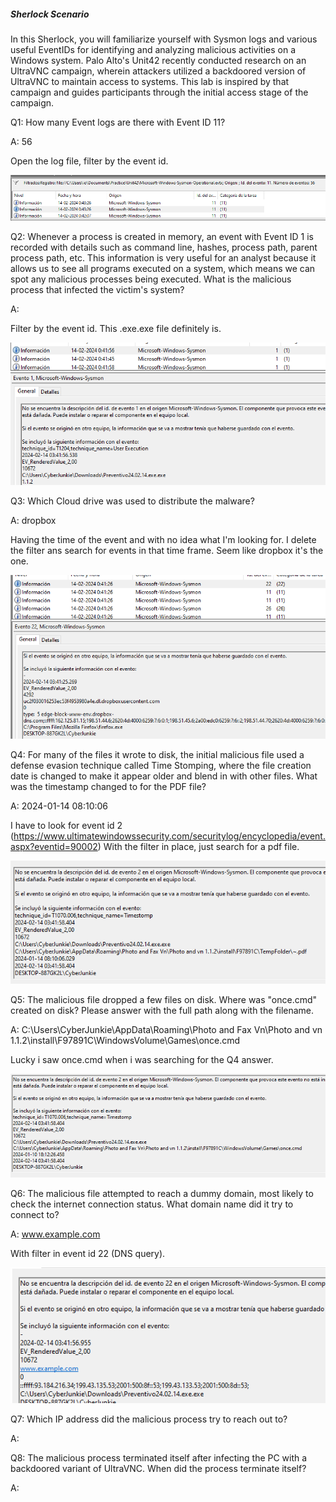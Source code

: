 
##### Sherlock Scenario

In this Sherlock, you will familiarize yourself with Sysmon logs and various useful EventIDs for identifying and analyzing malicious activities on a Windows system. Palo Alto's Unit42 recently conducted research on an UltraVNC campaign, wherein attackers utilized a backdoored version of UltraVNC to maintain access to systems. This lab is inspired by that campaign and guides participants through the initial access stage of the campaign.


Q1: How many Event logs are there with Event ID 11?

A: 56

Open the log file, filter by the event id.

![](../../Img/Pasted%20image%2020250428194032.png)

Q2: Whenever a process is created in memory, an event with Event ID 1 is recorded with details such as command line, hashes, process path, parent process path, etc. This information is very useful for an analyst because it allows us to see all programs executed on a system, which means we can spot any malicious processes being executed. What is the malicious process that infected the victim's system?

A: 

Filter by the event id.
This .exe.exe file definitely is.

![](../../Img/Pasted%20image%2020250428194337.png)

Q3: Which Cloud drive was used to distribute the malware?

A: dropbox

Having the time of the event and with no idea what I'm looking for. I delete the filter ans search for events in that time frame.
Seem like dropbox it's the one.

![](../../Img/Pasted%20image%2020250428194930.png)

Q4: For many of the files it wrote to disk, the initial malicious file used a defense evasion technique called Time Stomping, where the file creation date is changed to make it appear older and blend in with other files. What was the timestamp changed to for the PDF file?

A: 2024-01-14 08:10:06

I have to look for event id 2 (https://www.ultimatewindowssecurity.com/securitylog/encyclopedia/event.aspx?eventid=90002)
With the filter in place, just search for a pdf file.

![](../../Img/Pasted%20image%2020250428195250.png)


Q5: The malicious file dropped a few files on disk. Where was "once.cmd" created on disk? Please answer with the full path along with the filename.

A: C:\Users\CyberJunkie\AppData\Roaming\Photo and Fax Vn\Photo and vn 1.1.2\install\F97891C\WindowsVolume\Games\once.cmd

Lucky i saw once.cmd when i was searching for the Q4 answer.

![](../../Img/Pasted%20image%2020250428195352.png)

Q6: The malicious file attempted to reach a dummy domain, most likely to check the internet connection status. What domain name did it try to connect to?

A: www.example.com

With filter in event id 22 (DNS query).

![](../../Img/Pasted%20image%2020250428195635.png)

Q7: Which IP address did the malicious process try to reach out to?

A: 



Q8: The malicious process terminated itself after infecting the PC with a backdoored variant of UltraVNC. When did the process terminate itself?

A: 

